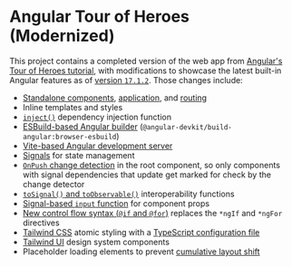 # Angular Tour of Heroes (Modernized)

This project contains a completed version of the web app from [Angular's Tour of Heroes tutorial](https://angular.io/tutorial/tour-of-heroes), with modifications to showcase the latest built-in Angular features as of [version `17.1.2`](https://blog.angular.io/meet-angulars-new-control-flow-a02c6eee7843). Those changes include:

-   [Standalone components](https://angular.io/guide/standalone-components#creating-standalone-components), [application](https://angular.io/guide/standalone-components#bootstrapping-an-application-using-a-standalone-component), and [routing](https://angular.io/guide/standalone-components#routing-and-lazy-loading)
-   Inline templates and styles
-   [`inject()`](https://angular.io/api/core/inject) dependency injection function
-   [ESBuild-based Angular builder](https://angular.io/guide/esbuild) (`@angular-devkit/build-angular:browser-esbuild`)
-   [Vite-based Angular development server](https://angular.io/guide/esbuild#vite-as-a-development-server)
-   [Signals](https://angular.io/guide/signals) for state management
-   [`OnPush` change detection](https://angular.io/guide/signals#reading-signals-in-onpush-components) in the root component, so only components with signal dependencies that update get marked for check by the change detector
-   [`toSignal()` and `toObservable()`](https://angular.io/guide/rxjs-interop) interoperability functions
-   [Signal-based `input` function](https://github.com/angular/angular/commit/863be4b6981dc60ca0610b0e61d2ba1f5759e2a3) for component props
-   [New control flow syntax (`@if` and `@for`)](https://github.com/angular/angular/discussions/51241) replaces the `*ngIf` and `*ngFor` directives
-   [Tailwind CSS](https://tailwindcss.com/docs/guides/angular) atomic styling with a [TypeScript configuration file](https://tailwindcss.com/blog/tailwindcss-v3-3#esm-and-typescript-support)
-   [Tailwind UI](https://tailwindui.com/components) design system components
-   Placeholder loading elements to prevent [cumulative layout shift](https://web.dev/cls/)
